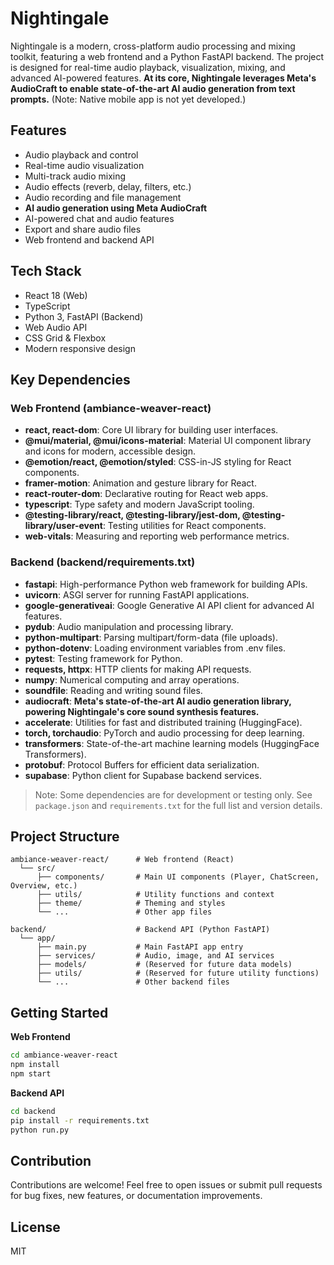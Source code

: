 # Nightingale

Nightingale is a modern, cross-platform audio processing and mixing toolkit, featuring a web frontend and a Python FastAPI backend. The project is designed for real-time audio playback, visualization, mixing, and advanced AI-powered features. **At its core, Nightingale leverages Meta's AudioCraft to enable state-of-the-art AI audio generation from text prompts.** (Note: Native mobile app is not yet developed.)

## Features
- Audio playback and control
- Real-time audio visualization
- Multi-track audio mixing
- Audio effects (reverb, delay, filters, etc.)
- Audio recording and file management
- **AI audio generation using Meta AudioCraft**
- AI-powered chat and audio features
- Export and share audio files
- Web frontend and backend API

## Tech Stack
- React 18 (Web)
- TypeScript
- Python 3, FastAPI (Backend)
- Web Audio API
- CSS Grid & Flexbox
- Modern responsive design

## Key Dependencies

### Web Frontend (ambiance-weaver-react)
- **react, react-dom**: Core UI library for building user interfaces.
- **@mui/material, @mui/icons-material**: Material UI component library and icons for modern, accessible design.
- **@emotion/react, @emotion/styled**: CSS-in-JS styling for React components.
- **framer-motion**: Animation and gesture library for React.
- **react-router-dom**: Declarative routing for React web apps.
- **typescript**: Type safety and modern JavaScript tooling.
- **@testing-library/react, @testing-library/jest-dom, @testing-library/user-event**: Testing utilities for React components.
- **web-vitals**: Measuring and reporting web performance metrics.

### Backend (backend/requirements.txt)
- **fastapi**: High-performance Python web framework for building APIs.
- **uvicorn**: ASGI server for running FastAPI applications.
- **google-generativeai**: Google Generative AI API client for advanced AI features.
- **pydub**: Audio manipulation and processing library.
- **python-multipart**: Parsing multipart/form-data (file uploads).
- **python-dotenv**: Loading environment variables from .env files.
- **pytest**: Testing framework for Python.
- **requests, httpx**: HTTP clients for making API requests.
- **numpy**: Numerical computing and array operations.
- **soundfile**: Reading and writing sound files.
- **audiocraft**: **Meta's state-of-the-art AI audio generation library, powering Nightingale's core sound synthesis features.**
- **accelerate**: Utilities for fast and distributed training (HuggingFace).
- **torch, torchaudio**: PyTorch and audio processing for deep learning.
- **transformers**: State-of-the-art machine learning models (HuggingFace Transformers).
- **protobuf**: Protocol Buffers for efficient data serialization.
- **supabase**: Python client for Supabase backend services.

> Note: Some dependencies are for development or testing only. See `package.json` and `requirements.txt` for the full list and version details.

## Project Structure
```
ambiance-weaver-react/      # Web frontend (React)
  └── src/
      ├── components/       # Main UI components (Player, ChatScreen, Overview, etc.)
      ├── utils/            # Utility functions and context
      ├── theme/            # Theming and styles
      └── ...               # Other app files

backend/                    # Backend API (Python FastAPI)
  └── app/
      ├── main.py           # Main FastAPI app entry
      ├── services/         # Audio, image, and AI services
      ├── models/           # (Reserved for future data models)
      ├── utils/            # (Reserved for future utility functions)
      └── ...               # Other backend files
```

## Getting Started

**Web Frontend**
```bash
cd ambiance-weaver-react
npm install
npm start
```

**Backend API**
```bash
cd backend
pip install -r requirements.txt
python run.py
```

## Contribution

Contributions are welcome! Feel free to open issues or submit pull requests for bug fixes, new features, or documentation improvements.

## License

MIT 